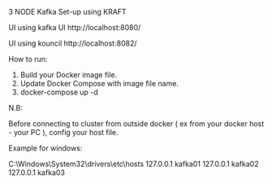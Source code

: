 3 NODE Kafka Set-up using KRAFT

UI using kafka UI http://localhost:8080/

UI using kouncil http://localhost:8082/

How to run:

1. Build your Docker image file.
2. Update Docker Compose with image file name.
3. docker-compose up -d

N.B:

Before connecting to cluster from outside docker ( ex from your docker host - your PC ), config your host file.

Example for windows:

C:\Windows\System32\drivers\etc\hosts
127.0.0.1 kafka01
127.0.0.1 kafka02
127.0.0.1 kafka03
